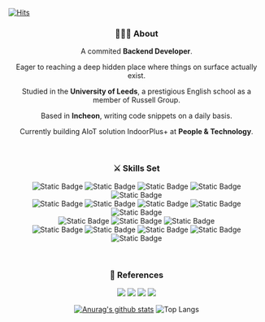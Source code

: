 [![Hits](https://hits.seeyoufarm.com/api/count/incr/badge.svg?url=https%3A%2F%2Fgithub.com%2FNickolodeon98&count_bg=%2379C83D&title_bg=%23555555&icon=&icon_color=%23E7E7E7&title=hits&edge_flat=false)](https://hits.seeyoufarm.com)

<div align=center>

### 👨🏻‍💻 About

A commited **Backend Developer**.

Eager to reaching a deep hidden place where things on surface actually exist.

Studied in the **University of Leeds**, a prestigious English school as a member of Russell Group.

Based in **Incheon**, writing code snippets on a daily basis.

Currently building AIoT solution IndoorPlus+ at **People & Technology**.

<br>

### ⚔ Skills Set

![Static Badge](https://img.shields.io/badge/JAVA-yellow?logoColor=white)
![Static Badge](https://img.shields.io/badge/C-grey?logo=c&logoColor=%23A8B9CC)
![Static Badge](https://img.shields.io/badge/Python-%233776AB?logo=python&logoColor=white)
![Static Badge](https://img.shields.io/badge/HTML5-%23E34F26?logo=html5&logoColor=white)
![Static Badge](https://img.shields.io/badge/CSS3-%231572B6?logo=css3&logoColor=white)
<br>
![Static Badge](https://img.shields.io/badge/Docker-%232496ED?logo=docker&logoColor=white)
![Static Badge](https://img.shields.io/badge/Ubuntu-%23E95420?logo=ubuntu&logoColor=white)
![Static Badge](https://img.shields.io/badge/Discord-%235865F2?logo=discord&logoColor=white)
![Static Badge](https://img.shields.io/badge/Notion-%23000000?logo=notion&logoColor=white)
![Static Badge](https://img.shields.io/badge/Obsidian-%237C3AED?logo=obsidian)
<br>
![Static Badge](https://img.shields.io/badge/Spring_Boot-%236DB33F?logo=spring%20boot&logoColor=white)
![Static Badge](https://img.shields.io/badge/Spring_Security-%236DB33F?logo=spring%20security&logoColor=white)
![Static Badge](https://img.shields.io/badge/MySQL-%234479A1?logo=mysql&logoColor=white)
<br>
![Static Badge](https://img.shields.io/badge/Git-%23F05032?logo=git&logoColor=white)
![Static Badge](https://img.shields.io/badge/Github-%23181717?logo=github&logoColor=white)
![Static Badge](https://img.shields.io/badge/Gitlab-orange?logo=gitlab)
![Static Badge](https://img.shields.io/badge/Sourcetree-%230052CC?logo=sourcetree&logoColor=white)
![Static Badge](https://img.shields.io/badge/Amazon%20EC2-%23FF9900?logo=Amazon%20EC2&logoColor=white)

<br>

### 💬 References

<a href="https://wobbly-cod-e9f.notion.site/41a788e80de24cb6be5f0bef4d30b808?pvs=4/" target="_blank">
<img src="https://img.shields.io/badge/Cover_Letter-blue?logo=Notion"/></a>

<a href="https://itistori.tistory.com/" target="_blank">
<img src=https://img.shields.io/badge/Tech_Blog-green?logo=tistory&link=https://itistori.tistory.com/></a>

<a href="https://gitlab.com/fy16sj/" target="_blank">
<img src="https://img.shields.io/badge/Gitlab-orange?logo=gitlab"/></a>
  
<a href="sjeon0730%40gmail.com/" target="_blank">
<img src="https://img.shields.io/badge/Gmail-%23EC1C24?logo=Gmail&logoColor=white"/></a>

</div>

<div align=center>

[![Anurag's github stats](https://github-readme-stats.vercel.app/api?username=Nickolodeon98)](https://github.com/anuraghazra/github-readme-stats)
![Top Langs](https://github-readme-stats.vercel.app/api/top-langs/?username=Nickolodeon98&layout=compact)

</div>



